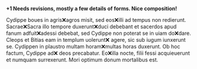 **+1 Needs revisions, mostly a few details of forms.  Nice composition!**

Cydippe boues in agris❌agros misit, sed eos❌illi ad tempus non redierunt. Sacrae❌Sacra illo tempore duxerunt❌duci debebant et sacerdos apud fanum adfuit❌adessi debebat, sed Cydippe non poterat se in uiam do❌dare. Cleops et Bitias eam in templum uolerunt❌ agere, sic sub iugum iunxerunt se. Cydippen in plaustro multam horam❌multas horas duxerunt. Ob hoc factum, Cydippe ad❌ deos precabatur. Eo❌illa nocte, filii fessi acquieuerunt et numquam surrexerunt. Mori optimum donum mortalibus est.
